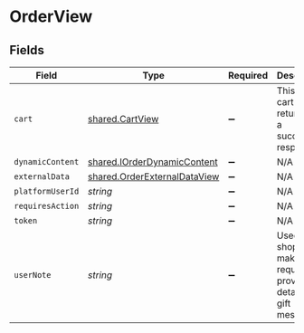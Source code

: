 # OrderView


## Fields

| Field                                                                         | Type                                                                          | Required                                                                      | Description                                                                   |
| ----------------------------------------------------------------------------- | ----------------------------------------------------------------------------- | ----------------------------------------------------------------------------- | ----------------------------------------------------------------------------- |
| `cart`                                                                        | [shared.CartView](../../models/shared/cartview.md)                            | :heavy_minus_sign:                                                            | This is the cart object returned in a successful response.                    |
| `dynamicContent`                                                              | [shared.IOrderDynamicContent](../../models/shared/iorderdynamiccontent.md)    | :heavy_minus_sign:                                                            | N/A                                                                           |
| `externalData`                                                                | [shared.OrderExternalDataView](../../models/shared/orderexternaldataview.md)  | :heavy_minus_sign:                                                            | N/A                                                                           |
| `platformUserId`                                                              | *string*                                                                      | :heavy_minus_sign:                                                            | N/A                                                                           |
| `requiresAction`                                                              | *string*                                                                      | :heavy_minus_sign:                                                            | N/A                                                                           |
| `token`                                                                       | *string*                                                                      | :heavy_minus_sign:                                                            | N/A                                                                           |
| `userNote`                                                                    | *string*                                                                      | :heavy_minus_sign:                                                            | Used by shoppers to make extra requests or provide details for gift messages. |
